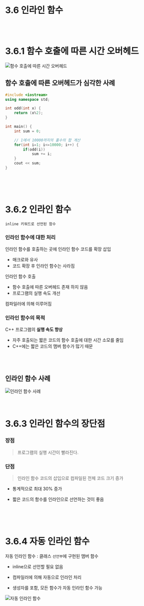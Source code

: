 # 3.6 인라인 함수 

<br />
<br />

# 3.6.1 함수 호출에 따른 시간 오버헤드
<img alt = "함수 호출에 따른 시간 오버헤드" src = "https://grm-project-template-bucket.s3.ap-northeast-2.amazonaws.com/lesson/les_2njrw_1725159325423/ea0b2f6897edb601e3ee43ece2281c7c5e4709e748a423ff3296e256c31b7278.png">

<br />

## 함수 호출에 따른 오버헤드가 심각한 사례

```cpp
#include <iostream>
using namespace std;

int odd(int x) {
	return (x%2);
}

int main() {
	int sum = 0;

	// 1에서 10000까지의 홀수의 합 계산
	for(int i=1; i<=10000; i++) {
		if(odd(i))
			sum += i;
	}
	cout << sum;
}
```

<br />
<br />
<br />

# 3.6.2 인라인 함수

``` 
inline 키워드로 선언된 함수
``` 

### 인라인 함수에 대한 처리

인라인 함수를 호출하는 곳에 인라인 함수 코드를 확장 삽입

- 매크로와 유사
- 코드 확장 후 인라인 함수는 사라짐

인라인 함수 호출

- 함수 호출에 따른 오버헤드 존재 하지 않음
- 프로그램의 실행 속도 개선

컴파일러에 의해 이루어짐

### 인라인 함수의 목적

C++ 프로그램의 **실행 속도 향상**

- 자주 호출되는 짧은 코드의 함수 호출에 대한 시간 소모를 줄임
- C++에는 짧은 코드의 맴버 함수가 많기 때문

<br />
<br />

## 인라인 함수 사례 
<img alt = "인라인 함수 사례" src= "https://grm-project-template-bucket.s3.ap-northeast-2.amazonaws.com/lesson/les_2njrw_1725159325423/de67eee5da6bdb060d60019f5ed2ce3956005c8049815c64a2e39778c98a6927.png">

<br />
<br />
<br />

# 3.6.3 인라인 함수의 장단점

### 장점 
> 프로그램의 실행 시간이 빨라진다.

### 단점
> 인라인 함수 코드의 삽입으로 컴파일된 전체 코드 크기 증가 

- 통계적으로 최대 30% 증가

- 짧은 코드의 함수를 인라인으로 선언하는 것이 좋음

<br />
<br />
<br />

# 3.6.4 자동 인라인 함수

자동 인라인 함수 : 클래스 `선언부`에 구현된 맴버 함수 

- inline으로 선언할 필요 없음

- 컴파일러에 의해 자동으로 인라인 처리

- 생성자를 포함, 모든 함수가 자동 인라인 함수 가능

<img alt = "자동 인라인 함수" src = "https://grm-project-template-bucket.s3.ap-northeast-2.amazonaws.com/lesson/les_2njrw_1725159325423/3ce059acb9bf2fa93ab149de52a2d505cff29a0c82dfcc0cdd05120da7b2ffda.png">